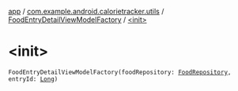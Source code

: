 [app](../../index.md) / [com.example.android.calorietracker.utils](../index.md) / [FoodEntryDetailViewModelFactory](index.md) / [&lt;init&gt;](./-init-.md)

# &lt;init&gt;

`FoodEntryDetailViewModelFactory(foodRepository: `[`FoodRepository`](../../com.example.android.calorietracker.domain/-food-repository/index.md)`, entryId: `[`Long`](https://kotlinlang.org/api/latest/jvm/stdlib/kotlin/-long/index.html)`)`